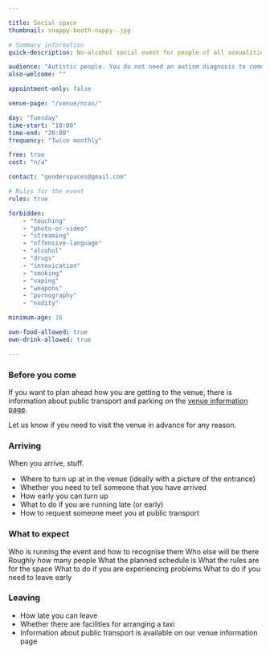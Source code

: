 ```yaml
---

title: Social space
thumbnail: snappy-booth-nappy-.jpg

# Summary information
quick-description: No-alcohol social event for people of all sexualities and gender identities

audience: "Autistic people. You do not need an autism diagnosis to come."
also-welcome: ""

appointment-only: false

venue-page: "/venue/ncas/"

day: "Tuesday"
time-start: "18:00"
time-end: "20:00"
frequency: "Twice monthly"

free: true
cost: "n/a"

contact: "genderspaces@gmail.com"

# Rules for the event
rules: true

forbidden:
    - "touching"
    - "photo-or-video"
    - "streaming"
    - "offensive-language"
    - "alcohol"
    - "drugs"
    - "intoxication"
    - "smoking"
    - "vaping"
    - "weapons"
    - "pornography"
    - "nudity"

minimum-age: 16

own-food-allowed: true
own-drink-allowed: true

---
```


### Before you come

If you want to plan ahead how you are getting to the venue, there is information about public transport and parking on the [venue information page](/venue/ncas).

Let us know if you need to visit the venue in advance for any reason.

### Arriving

When you arrive, stuff.

- Where to turn up at in the venue (ideally with a picture of the entrance)
- Whether you need to tell someone that you have arrived
- How early you can turn up
- What to do if you are running late (or early)
- How to request someone meet you at public transport

### What to expect

Who is running the event and how to recognise them
Who else will be there
Roughly how many people
What the planned schedule is
What the rules are for the space
What to do if you are experiencing problems
What to do if you need to leave early

### Leaving

- How late you can leave
- Whether there are facilities for arranging a taxi
- Information about public transport is available on our venue information page
